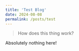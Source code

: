 ```yaml
---
title: 'Test Blog'
date: 2024-08-08
permalink: /posts/test
---
```


> How does this thing work?

Absolutely nothing here!